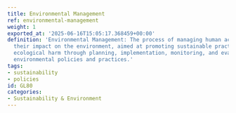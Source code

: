 ```yaml
---
title: Environmental Management
ref: environmental-management
weight: 1
exported_at: '2025-06-16T15:05:17.368459+00:00'
definition: 'Environmental Management: The process of managing human activities and
  their impact on the environment, aimed at promoting sustainable practices and minimizing
  ecological harm through planning, implementation, monitoring, and evaluation of
  environmental policies and practices.'
tags:
- sustainability
- policies
id: GL80
categories:
- Sustainability & Environment
---
```


